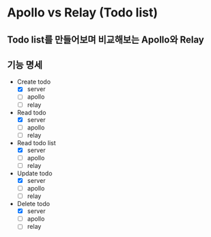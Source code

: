# Apollo vs Relay (Todo list)
## Todo list를 만들어보며 비교해보는 Apollo와 Relay

## 기능 명세

- Create todo
    - [x]  server
    - [ ]  apollo
    - [ ]  relay
- Read todo
    - [x]  server
    - [ ]  apollo
    - [ ]  relay
- Read todo list
    - [x]  server
    - [ ]  apollo
    - [ ]  relay
- Update todo
    - [x]  server
    - [ ]  apollo
    - [ ]  relay
- Delete todo
    - [x]  server
    - [ ]  apollo
    - [ ]  relay
